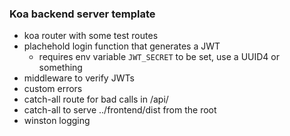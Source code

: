 ### Koa backend server template

- koa router with some test routes
- plachehold login function that generates a JWT
    - requires env variable `JWT_SECRET` to be set, use a UUID4 or something
- middleware to verify JWTs
- custom errors
- catch-all route for bad calls in /api/
- catch-all to serve ../frontend/dist from the root
- winston logging
